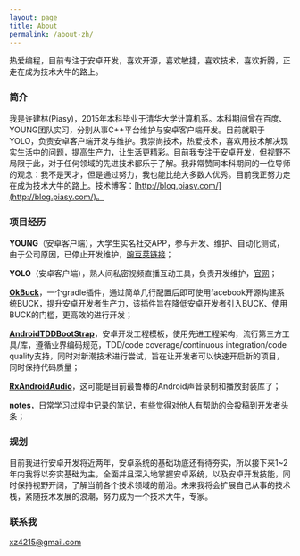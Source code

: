 ```yaml
---
layout: page
title: About
permalink: /about-zh/
---
```


热爱编程，目前专注于安卓开发，喜欢开源，喜欢敏捷，喜欢技术，喜欢折腾，正走在成为技术大牛的路上。

### 简介

我是许建林(Piasy)，2015年本科毕业于清华大学计算机系。本科期间曾在百度、YOUNG团队实习，分别从事C++平台维护与安卓客户端开发。目前就职于YOLO，负责安卓客户端开发与维护。我崇尚技术，热爱技术，喜欢用技术解决现实生活中的问题，提高生产力，让生活更精彩。目前我专注于安卓开发，但视野不局限于此，对于任何领域的先进技术都乐于了解。我非常赞同本科期间的一位导师的观念：我不是天才，但是通过努力，我也能比绝大多数人优秀。目前我正努力走在成为技术大牛的路上。技术博客：[http://blog.piasy.com/](http://blog.piasy.com/)。

### 项目经历

**YOUNG**（安卓客户端），大学生实名社交APP，参与开发、维护、自动化测试，由于公司原因，已停止开发维护，[豌豆荚链接](http://www.wandoujia.com/apps/com.xueba.client.app)；

**YOLO**（安卓客户端），熟人间私密视频直播互动工具，负责开发维护，[官网](https://www.yoloyolo.tv/)；

**[OkBuck](https://github.com/Piasy/OkBuck)**，一个gradle插件，通过简单几行配置后即可使用facebook开源构建系统BUCK，提升安卓开发者生产力，该插件旨在降低安卓开发者引入BUCK、使用BUCK的门槛，更高效的进行开发；

**[AndroidTDDBootStrap](https://github.com/Piasy/AndroidTDDBootStrap)**，安卓开发工程模板，使用先进工程架构，流行第三方工具/库，遵循业界编码规范，TDD/code coverage/continuous integration/code quality支持，同时对新潮技术进行尝试，旨在让开发者可以快速开启新的项目，同时保持代码质量；

**[RxAndroidAudio](https://github.com/Piasy/RxAndroidAudio)**，这可能是目前最鲁棒的Android声音录制和播放封装库了；

**[notes](https://github.com/Piasy/notes)**，日常学习过程中记录的笔记，有些觉得对他人有帮助的会投稿到开发者头条；

### 规划

目前我进行安卓开发将近两年，安卓系统的基础功底还有待夯实，所以接下来1~2年内我将以夯实基础为主，全面并且深入地掌握安卓系统，以及安卓开发技能，同时保持视野开阔，了解当前各个技术领域的前沿。未来我将会扩展自己从事的技术栈，紧随技术发展的浪潮，努力成为一个技术大牛，专家。

### 联系我

[xz4215@gmail.com](mailto:xz4215@gmail.com)
